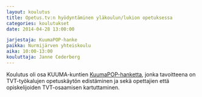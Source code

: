 ```yaml
---
layout: koulutus
title: Opetus.tv:n hyödyntäminen yläkoulun/lukion opetuksessa
categories: koulutukset
date: 2014-04-28 13:00:00

jarjestaja: KuumaPOP-hanke
paikka: Nurmijärven yhteiskoulu
aika: 10:00-13:00
kouluttaja: Janne Cederberg
---
```


Koulutus oli osa KUUMA-kuntien [KuumaPOP-hanketta](http://www.kuumapop.fi/), jonka tavoitteena on TVT-työkalujen opetuskäytön edistäminen ja sekä opettajien että opiskelijoiden TVT-osaamisen kartuttaminen.